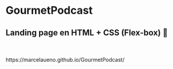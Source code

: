 # GourmetPodcast
<h2>Landing page en HTML + CSS (Flex-box) 🍲</h2> 
<br><bR>
https://marcelaueno.github.io/GourmetPodcast/

